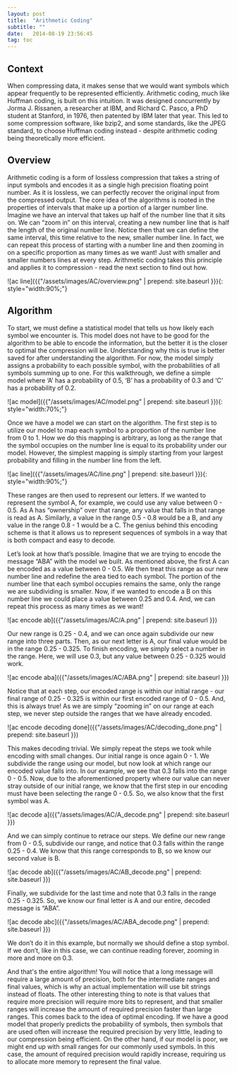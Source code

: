 ```yaml
---
layout: post
title:  "Arithmetic Coding"
subtitle: ""
date:   2014-08-19 23:56:45
tag: toc
---
```


## Context

When compressing data, it makes sense that we would want symbols which appear frequently to be represented efficiently. Arithmetic coding, much like Huffman coding, is built on this intuition. It was designed concurrently by Jorma J. Rissanen, a researcher at IBM, and Richard C. Pasco, a PhD student at Stanford, in 1976, then patented by IBM later that year.  This led to some compression software, like bzip2, and some standards, like the JPEG standard, to choose Huffman coding instead - despite arithmetic coding being theoretically more efficient.

## Overview

Arithmetic coding is a form of lossless compression that takes a string of input symbols and encodes it as a single high precision floating point number. As it is lossless, we can perfectly recover the original input from the compressed output. The core idea of the algorithms is rooted in the properties of intervals that make up a portion of a larger number line. Imagine we have an interval that takes up half of the number line that it sits on. We can “zoom in” on this interval, creating a new number line that is half the length of the original number line. Notice then that we can define the same interval, this time relative to the new, smaller number line. In fact, we can repeat this process of starting with a number line and then zooming in on a specific proportion as many times as we want! Just with smaller and smaller numbers lines at every step. Arithmetic coding takes this principle and applies it to compression - read the next section to find out how.

![ac line]({{"/assets/images/AC/overview.png" | prepend: site.baseurl }}){: style="width:90%;"}

## Algorithm

To start, we must define a statistical model that tells us how likely each symbol we encounter is. This model does not have to be good for the algorithm to be able to encode the information, but the better it is the closer to optimal the compression will be. Understanding why this is true is better saved for after understanding the algorithm. For now, the model simply assigns a probability to each possible symbol, with the probabilities of all symbols summing up to one. For this walkthrough, we define a simple model where ‘A’ has a probability of 0.5, ‘B’ has a probability of 0.3 and ‘C’ has a probability of 0.2.

![ac model]({{"/assets/images/AC/model.png" | prepend: site.baseurl }}){: style="width:70%;"}

Once we have a model we can start on the algorithm. The first step is to utilize our model to map each symbol to a proportion of the number line from 0 to 1. How we do this mapping is arbitrary, as long as the range that the symbol occupies on the number line is equal to its probability under our model. However, the simplest mapping is simply starting from your largest probability and filling in the number line from the left. 

![ac line]({{"/assets/images/AC/line.png" | prepend: site.baseurl }}){: style="width:90%;"}

These ranges are then used to represent our letters. If we wanted to represent the symbol A, for example, we could use any value between 0 - 0.5. As A has “ownership” over that range, any value that falls in that range is read as A. Similarly, a value in the range 0.5 - 0.8 would be a B, and any value in the range 0.8 - 1 would be a C. The genius behind this encoding scheme is that it allows us to represent sequences of symbols in a way that is both compact and easy to decode.
                    
Let’s look at how that’s possible. Imagine that we are trying to encode the message “ABA” with the model we built. As mentioned above, the first A can be encoded as a value between 0 - 0.5. We then treat this range as our new number line and redefine the area tied to each symbol. The portion of the number line that each symbol occupies remains the same, only the range we are subdividing is smaller. Now, if we wanted to encode a B on this number line we could place a value between 0.25 and 0.4. And, we can repeat this process as many times as we want!

![ac encode ab]({{"/assets/images/AC/A.png" | prepend: site.baseurl }})

Our new range is 0.25 - 0.4, and we can once again subdivide our new range into three parts. Then, as our next letter is A, our final value would be in the range 0.25 - 0.325. To finish encoding, we simply select a number in the range. Here, we will use 0.3, but any value between 0.25 - 0.325 would work. 

![ac encode aba]({{"/assets/images/AC/ABA.png" | prepend: site.baseurl }})

Notice that at each step, our encoded range is within our initial range - our final range of 0.25 - 0.325 is within our first encoded range of 0 - 0.5. And, this is always true! As we are simply “zooming in” on our range at each step, we never step outside the ranges that we have already encoded.

![ac encode decoding done]({{"/assets/images/AC/decoding_done.png" | prepend: site.baseurl }})

This makes decoding trivial. We simply repeat the steps we took while encoding with small changes. Our initial range is once again 0 - 1. We subdivide the range using our model, but now look at which range our encoded value falls into. In our example, we see that 0.3 falls into the range 0 - 0.5. Now, due to the aforementioned property where our value can never stray outside of our initial range, we know that the first step in our encoding must have been selecting the range 0 - 0.5. So, we also know that the first symbol was A.

![ac decode a]({{"/assets/images/AC/A_decode.png" | prepend: site.baseurl }})

And we can simply continue to retrace our steps. We define our new range from 0 - 0.5, subdivide our range, and notice that 0.3 falls within the range 0.25 - 0.4. We know that this range corresponds to B, so we know our second value is B.

![ac decode ab]({{"/assets/images/AC/AB_decode.png" | prepend: site.baseurl }})

Finally, we subdivide for the last time and note that 0.3 falls in the range 0.25 - 0.325. So, we know our final letter is A and our entire, decoded message is “ABA”.

![ac decode abc]({{"/assets/images/AC/ABA_decode.png" | prepend: site.baseurl }})

We don’t do it in this example, but normally we should define a stop symbol. If we don’t, like in this case, we can continue reading forever, zooming in more and more on 0.3.

And that's the entire algorithm! You will notice that a long message will require a large amount of precision, both for the intermediate ranges and final values, which is why an actual implementation will use bit strings instead of floats. The other interesting thing to note is that values that require more precision will require more bits to represent, and that smaller ranges will increase the amount of required precision faster than large ranges. This comes back to the idea of optimal encoding. If we have a good model that properly predicts the probability of symbols, then symbols that are used often will increase the required precision by very little, leading to our compression being efficient. On the other hand, if our model is poor, we might end up with small ranges for our commonly used symbols. In this case, the amount of required precision would rapidly increase, requiring us to allocate more memory to represent the final value.
